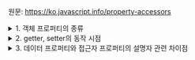 원문: https://ko.javascript.info/property-accessors

<details>
  <summary>1. 객체 프로퍼티의 종류</summary>

  데이터 프로퍼티 : 객체에 저장되는 일반적인 프로퍼티

  접근자 프로퍼티 : 본질은 값을 획득하고 설정하는 역할을 하는 함수(get, set). 외부 코드에서는 함수가 아닌 일반적 프로퍼티처럼 보인다.
</details>

<details>
  <summary>2. getter, setter의 동작 시점</summary>

  getter: obj.propName에 접근하려 할 때

  setter: obj.propName = 'newPropName' 으로 프로퍼티에 값을 할당할 때
</details>

<details>
  <summary>3. 데이터 프로퍼티와 접근자 프로퍼티의 설명자 관련 차이점</summary>

  데이터 프로퍼티: value, writable, enumerable, configurable

  접근자 프로퍼티: get, set, enumerable, configurable
</details>
